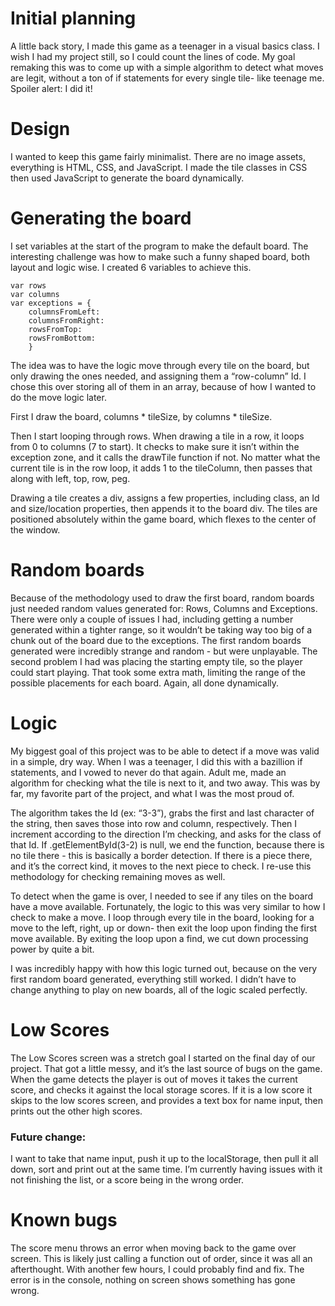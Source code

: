 # Initial planning

A little back story, I made this game as a teenager in a visual basics class.  I wish I had my project still, so I could count the lines of code.  My goal remaking this was to come up with a simple algorithm to detect what moves are legit, without a ton of if statements for every single tile- like teenage me.  Spoiler alert: I did it!

# Design

I wanted to keep this game fairly minimalist.  There are no image assets, everything is HTML, CSS, and JavaScript.  I made the tile classes in CSS then used JavaScript to generate the board dynamically.

# Generating the board

I set variables at the start of the program to make the default board.  The interesting challenge was how to make such a funny shaped board, both layout and logic wise. I created 6 variables to achieve this.

    var rows
    var columns
    var exceptions = {
	    columnsFromLeft:
	    columnsFromRight:
    	rowsFromTop:
    	rowsFromBottom:
        }
        
The idea was to have the logic move through every tile on the board, but only drawing the ones needed, and assigning them a “row-column” Id.  I chose this over storing all of them in an array, because of how I wanted to do the move logic later.

First I draw the board, columns * tileSize, by columns * tileSize.

Then I start looping through rows.  When drawing a tile in a row, it loops from 0 to columns (7 to start).  It checks to make sure it isn’t within the exception zone, and it calls the drawTile function if not.  No matter what the current tile is in the row loop, it adds 1 to the tileColumn, then passes that along with left, top, row, peg.

Drawing a tile creates a div, assigns a few properties, including class, an Id and size/location properties, then appends it to the board div. The tiles are positioned absolutely within the game board, which flexes to the center of the window.

# Random boards

Because of the methodology used to draw the first board, random boards just needed random values generated for: Rows, Columns and Exceptions.  There were only a couple of issues I had, including getting a number generated within a tighter range, so it wouldn’t be taking way too big of a chunk out of the board due to the exceptions.  The first random boards generated were incredibly strange and random - but were unplayable.  The second problem I had was placing the starting empty tile, so the player could start playing. That took some extra math, limiting the range of the possible placements for each board.  Again, all done dynamically.

# Logic

My biggest goal of this project was to be able to detect if a move was valid in a simple, dry way.  When I was a teenager, I did this with a bazillion if statements, and I vowed to never do that again.  Adult me, made an algorithm for checking what the tile is next to it, and two away.  This was by far, my favorite part of the project, and what I was the most proud of.

The algorithm takes the Id (ex: “3-3”), grabs the first and last character of the string, then saves those into row and column, respectively.  Then I increment according to the direction I’m checking, and asks for the class of that Id.  If .getElementById(3-2) is null, we end the function, because there is no tile there - this is basically a border detection.  If there is a piece there, and it’s the correct kind, it moves to the next piece to check.  I re-use this methodology for checking remaining moves as well.

To detect when the game is over, I needed to see if any tiles on the board have a move available.  Fortunately, the logic to this was very similar to how I check to make a move.  I loop through every tile in the board, looking for a move to the left, right, up or down- then exit the loop upon finding the first move available.  By exiting the loop upon a find, we cut down processing power by quite a bit.

I was incredibly happy with how this logic turned out, because on the very first random board generated, everything still worked.  I didn’t have to change anything to play on new boards, all of the logic scaled perfectly.

# Low Scores

The Low Scores screen was a stretch goal I started on the final day of our project.  That got a little messy, and it’s the last source of bugs on the game.  When the game detects the player is out of moves it takes the current score, and checks it against the local storage scores.  If it is a low score it skips to the low scores screen, and provides a text box for name input, then prints out the other high scores.

### Future change: 
I want to take that name input, push it up to the localStorage, then pull it all down, sort and print out at the same time.  I’m currently having issues with it not finishing the list, or a score being in the wrong order.

# Known bugs

The score menu throws an error when moving back to the game over screen.  This is likely just calling a function out of order, since it was all an afterthought.  With another few hours, I could probably find and fix.  The error is in the console, nothing on screen shows something has gone wrong.
